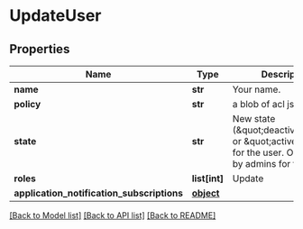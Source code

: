# UpdateUser

## Properties
Name | Type | Description | Notes
------------ | ------------- | ------------- | -------------
**name** | **str** | Your name. | [optional] 
**policy** | **str** | a blob of acl json | [optional] 
**state** | **str** | New state (\&quot;deactivated\&quot; or \&quot;active\&quot;) for the user. Only usable by admins for the user. | [optional] 
**roles** | **list[int]** | Update | [optional] 
**application_notification_subscriptions** | [**object**](.md) |  | [optional] 

[[Back to Model list]](../README.md#documentation-for-models) [[Back to API list]](../README.md#documentation-for-api-endpoints) [[Back to README]](../README.md)



